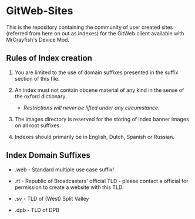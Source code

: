 # GitWeb-Sites
This is the repository containing the community of user created sites (referred from here on out as indexes) for the GitWeb client available with MrCrayfish's Device Mod.

## Rules of Index creation
1. You are limited to the use of domain suffixes presented in the suffix section of this file.

2. An index must not contain obcene material of any kind in the sense of the oxford dictionary.
    - *Restrictions will never be lifted under any circumstance.*
    
3. The images directory is reserved for the storing of index banner images on all root suffixes.

4. Indexes should primarily be in English, Dutch, Spanish or Russian.
    

## Index Domain Suffixes

- .web - Standard multiple use case suffix!

- .rt - Republic of Broadcasters' official TLD - please contact a official for permission to create a website with this TLD.

- .sv - TLD of (West) Split Valley

- .dpb - TLD of DPB
